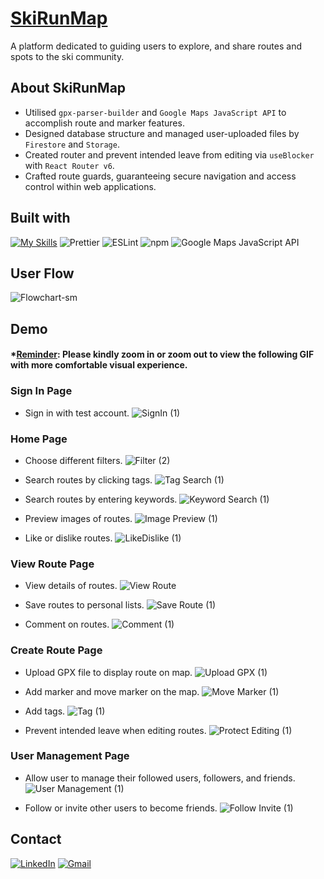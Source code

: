 # [SkiRunMap](https://skirunmap.web.app)

A platform dedicated to guiding users to explore, and share routes and spots to the ski community.

## About SkiRunMap

- Utilised `gpx-parser-builder` and `Google Maps JavaScript API` to accomplish route and marker features.
- Designed database structure and managed user-uploaded files by `Firestore` and `Storage`.
- Created router and prevent intended leave from editing via `useBlocker` with `React Router v6`.
- Crafted route guards, guaranteeing secure navigation and access control within web applications.

## Built with

[![My Skills](https://skillicons.dev/icons?i=vite,react,typescript,tailwind,firebase,git,github,figma)](https://skillicons.dev)
![Prettier](https://img.shields.io/badge/Prettier-F7B93E.svg?style=for-the-badge&logo=Prettier&logoColor=black)
![ESLint](https://img.shields.io/badge/ESLint-4B32C3.svg?style=for-the-badge&logo=ESLint&logoColor=white)
![npm](https://img.shields.io/badge/npm-CB3837.svg?style=for-the-badge&logo=npm&logoColor=white)
![Google Maps JavaScript API](https://img.shields.io/badge/Google%20Maps-4285F4.svg?style=for-the-badge&logo=Google-Maps&logoColor=white)

## User Flow

![Flowchart-sm](https://github.com/Hollow-Knight-Dev/SkiRunMap/assets/134847613/4cd7356e-a2e7-4234-bc03-d59edda3c619)

## Demo

#### \*<ins>Reminder</ins>: Please kindly zoom in or zoom out to view the following GIF with more comfortable visual experience.

### Sign In Page

- Sign in with test account.
  ![SignIn (1)](https://github.com/Hollow-Knight-Dev/SkiRunMap/assets/134847613/293f4636-4920-43d3-b2bb-55ea16fbef70)

### Home Page

- Choose different filters.
  ![Filter (2)](https://github.com/Hollow-Knight-Dev/SkiRunMap/assets/134847613/eb2f7a85-8b5d-4a71-875d-a91b7f02b637)

- Search routes by clicking tags.
  ![Tag Search (1)](https://github.com/Hollow-Knight-Dev/SkiRunMap/assets/134847613/3fdbfa6a-1200-423f-915a-99c6899db04d)

- Search routes by entering keywords.
  ![Keyword Search (1)](https://github.com/Hollow-Knight-Dev/SkiRunMap/assets/134847613/b149bd94-43d8-43c2-bd7f-358c23cb5a9b)

- Preview images of routes.
  ![Image Preview (1)](https://github.com/Hollow-Knight-Dev/SkiRunMap/assets/134847613/046d2a5c-5c7a-4dc3-9507-f8b32b7a7606)

- Like or dislike routes.
  ![LikeDislike (1)](https://github.com/Hollow-Knight-Dev/SkiRunMap/assets/134847613/369825d8-8155-4ebe-9f9a-b9abbe471aa6)

### View Route Page

- View details of routes.
  ![View Route](https://github.com/Hollow-Knight-Dev/SkiRunMap/assets/134847613/602208a9-8615-4266-bf31-e9776a7f249e)

- Save routes to personal lists.
  ![Save Route (1)](https://github.com/Hollow-Knight-Dev/SkiRunMap/assets/134847613/f4372e99-03de-4ab5-b6db-31c29bed3d20)

- Comment on routes.
  ![Comment (1)](https://github.com/Hollow-Knight-Dev/SkiRunMap/assets/134847613/19f27371-b883-479c-a626-f041d65d749f)

### Create Route Page

- Upload GPX file to display route on map.
  ![Upload GPX (1)](https://github.com/Hollow-Knight-Dev/SkiRunMap/assets/134847613/40a6b68c-2aab-4ba2-a5a0-15d609f9fbdb)

- Add marker and move marker on the map.
  ![Move Marker (1)](https://github.com/Hollow-Knight-Dev/SkiRunMap/assets/134847613/4f1833eb-58a2-4754-b14c-c638db4b9f9c)

- Add tags.
  ![Tag (1)](https://github.com/Hollow-Knight-Dev/SkiRunMap/assets/134847613/d016d704-a19d-4c8d-89fa-413624914d93)

- Prevent intended leave when editing routes.
  ![Protect Editing (1)](https://github.com/Hollow-Knight-Dev/SkiRunMap/assets/134847613/c76db3d6-5def-449b-8be3-ab2f64dae4d3)

### User Management Page

- Allow user to manage their followed users, followers, and friends.
  ![User Management (1)](https://github.com/Hollow-Knight-Dev/SkiRunMap/assets/134847613/ae811622-730f-4e3b-95ba-933f981ec260)

- Follow or invite other users to become friends.
  ![Follow Invite (1)](https://github.com/Hollow-Knight-Dev/SkiRunMap/assets/134847613/89098a9a-dfa6-4a44-a5d7-527f378111de)

## Contact

[![LinkedIn](https://img.shields.io/badge/LinkedIn-0A66C2.svg?style=for-the-badge&logo=LinkedIn&logoColor=white)](https://www.linkedin.com/in/lily-pichi-pan/)
[![Gmail](https://img.shields.io/badge/Gmail-EA4335.svg?style=for-the-badge&logo=Gmail&logoColor=white)](mailto:lily.pichi.pan@gmail.com)
